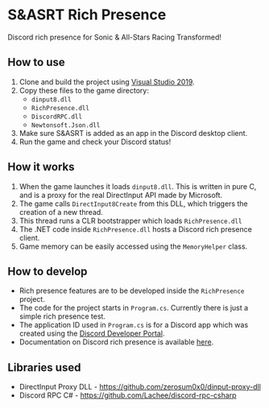 # S&ASRT Rich Presence
 Discord rich presence for Sonic & All-Stars Racing Transformed!

## How to use
1. Clone and build the project using [Visual Studio 2019](https://visualstudio.microsoft.com/downloads/).
2. Copy these files to the game directory:
   - `dinput8.dll`
   - `RichPresence.dll`
   - `DiscordRPC.dll`
   - `Newtonsoft.Json.dll`
3. Make sure S&ASRT is added as an app in the Discord desktop client.
4. Run the game and check your Discord status!

## How it works
1. When the game launches it loads `dinput8.dll`. This is written in pure C, and is a proxy for the real DirectInput API made by Microsoft.
2. The game calls `DirectInput8Create` from this DLL, which triggers the creation of a new thread.
3. This thread runs a CLR bootstrapper which loads `RichPresence.dll`
4. The .NET code inside `RichPresence.dll` hosts a Discord rich presence client.
5. Game memory can be easily accessed using the `MemoryHelper` class.

## How to develop
* Rich presence features are to be developed inside the `RichPresence` project.
* The code for the project starts in `Program.cs`. Currently there is just a simple rich presence test.
* The application ID used in `Program.cs` is for a Discord app which was created using the [Discord Developer Portal](https://discord.com/developers/applications).
* Documentation on Discord rich presence is available [here](https://discord.com/developers/docs/rich-presence/how-to).

## Libraries used
* DirectInput Proxy DLL - https://github.com/zerosum0x0/dinput-proxy-dll
* Discord RPC C# - https://github.com/Lachee/discord-rpc-csharp
